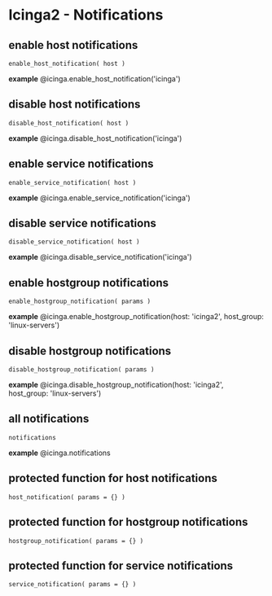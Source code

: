 # Icinga2 - Notifications


## enable host notifications
    enable_host_notification( host )

**example**
    @icinga.enable_host_notification('icinga')

## disable host notifications
    disable_host_notification( host )

**example**
    @icinga.disable_host_notification('icinga')

## enable service notifications
    enable_service_notification( host )

**example**
    @icinga.enable_service_notification('icinga')

## disable service notifications
    disable_service_notification( host )

**example**
    @icinga.disable_service_notification('icinga')

## enable hostgroup notifications
    enable_hostgroup_notification( params )

**example**
    @icinga.enable_hostgroup_notification(host: 'icinga2', host_group: 'linux-servers')

## disable hostgroup notifications
    disable_hostgroup_notification( params )

**example**
    @icinga.disable_hostgroup_notification(host: 'icinga2', host_group: 'linux-servers')

## all notifications
    notifications

**example**
    @icinga.notifications


## **protected** function for host notifications
    host_notification( params = {} )

## **protected** function for hostgroup notifications
    hostgroup_notification( params = {} )

## **protected** function for service notifications
    service_notification( params = {} )
